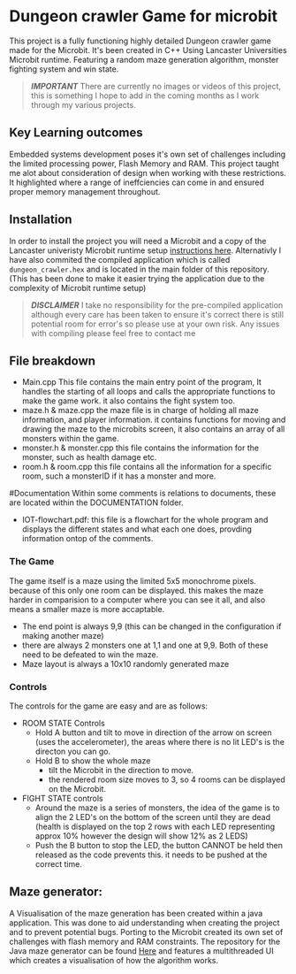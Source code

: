 # Dungeon crawler Game for microbit
This project is a fully functioning highly detailed Dungeon crawler game made for the Microbit. It's been created in C++ 
Using Lancaster Universities Microbit runtime. Featuring a random maze generation algorithm, monster fighting system and win state.

> ***IMPORTANT*** There are currently no images or videos of this project, this is something I hope to add in the coming 
> months as I work through my various projects.

## Key Learning outcomes
Embedded systems development poses it's own set of challenges including the limited processing power, Flash Memory and RAM. 
This project taught me alot about consideration of design when working with these restrictions. It highlighted where a range of
ineffciencies can come in and ensured proper memory management throughout. 

## Installation
In order to install the project you will need a Microbit and a copy of the Lancaster univeristy Microbit runtime setup 
[instructions here](https://lancaster-university.github.io/microbit-docs/offline-toolchains/). Alternativly I have also commited the compiled
application which is called `dungeon_crawler.hex` and is located in the main folder of this repository. (This has been done to make it easier
trying the application due to the complexity of Microbit runtime setup)

> ***DISCLAIMER*** I take no responsibility for the pre-compiled application although every care has been taken to ensure it's correct
> there is still potential room for error's so please use at your own risk. Any issues with compiling please feel free to contact me
## File breakdown
- Main.cpp
  This file contains the main entry point of the program, It handles the starting of all loops and calls the appropriate functions to make the game work. it also contains the fight system too.
- maze.h & maze.cpp
  the maze file is in charge of holding all maze information, and player information. it contains functions for moving and drawing the maze to the microbits screen, it also contains an array of all monsters within the game.
- monster.h & monster.cpp
  this file contains the information for the monster, such as health damage etc.
- room.h & room.cpp
  this file contains all the information for a specific room, such a monsterID if it has a monster and more.

#Documentation
Within some comments is relations to documents, these are located within the DOCUMENTATION folder.

- IOT-flowchart.pdf: this file is a flowchart for the whole program and displays the different states and what each one does, provding information ontop of the comments.

### The Game
The game itself is a maze using the limited 5x5 monochrome pixels. because of this only one room can be displayed. this makes the maze harder in comparision to a computer where you can see it all, and also means a smaller maze is more accaptable.

- The end point is always 9,9 (this can be changed in the configuration if making another maze)
- there are always 2 monsters one at 1,1 and one at 9,9. Both of these need to be defeated to win the maze.
- Maze layout is always a 10x10 randomly generated maze

### Controls

The controls for the game are easy and are as follows:

- ROOM STATE Controls
  - Hold A button and tilt to move in direction of the arrow on screen (uses the accelerometer), the areas where there is no lit LED's is the directon you can go.
  - Hold B to show the whole maze
    - tilt the Microbit in the direction to move.
    - the rendered room size moves to 3, so 4 rooms can be displayed on the Microbit.
- FIGHT STATE controls
  - Around the maze is a series of monsters, the idea of the game is to align the 2 LED's on the bottom of the screen until they are dead (health is displayed on the top 2 rows with each LED representing approx 10% however the design will show 12% as 2 LEDS)
  - Push the B button to stop the LED, the button CANNOT be held then released as the code prevents this. it needs to be pushed at the correct time.

## Maze generator:
A Visualisation of the maze generation has been created within a java application. This was done to aid understanding when creating
the project and to prevent potential bugs. Porting to the Microbit created its own set of challenges with flash memory and RAM
constraints. The repository for the Java maze generator can be found [Here](https://github.com/jordy2254/java_maze_generator) and features a multithreaded UI which creates a 
visualisation of how the algorithm works.